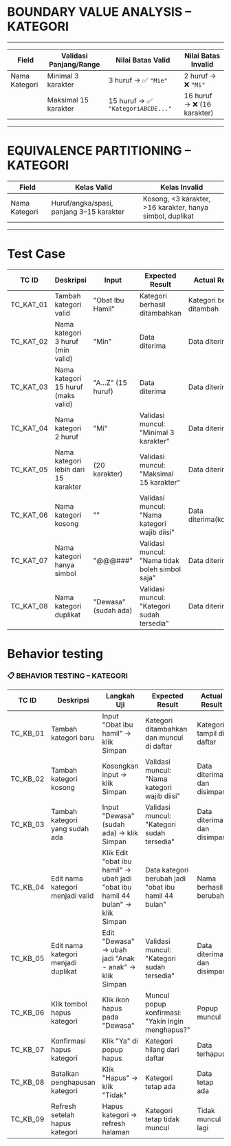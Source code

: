 # BOUNDARY VALUE ANALYSIS – KATEGORI
---
| Field         | Validasi Panjang/Range | Nilai Batas Valid                 | Nilai Batas Invalid        |
| ------------- | ---------------------- | --------------------------------- | -------------------------- |
| Nama Kategori | Minimal 3 karakter     | 3 huruf → ✅ `"Mie"`               | 2 huruf → ❌ `"Mi"`         |
|               | Maksimal 15 karakter   | 15 huruf → ✅ `"KategoriABCDE..."` | 16 huruf → ❌ (16 karakter) |
---
# EQUIVALENCE PARTITIONING – KATEGORI
| Field         | Kelas Valid                              | Kelas Invalid                                             |
| ------------- | ---------------------------------------- | --------------------------------------------------------- |
| Nama Kategori | Huruf/angka/spasi, panjang 3–15 karakter | Kosong, <3 karakter, >16 karakter, hanya simbol, duplikat |
---
# Test Case
| TC ID     | Deskripsi                                      | Input               | Expected Result                                     | Actual Result             | Status Uji | Tampilan |
|-----------|------------------------------------------------|---------------------|----------------------------------------------------|---------------------------|------------|---|
| TC_KAT_01 | Tambah kategori valid                          | "Obat Ibu Hamil"     | Kategori berhasil ditambahkan                      | Kategori berhasil ditambah| ✅         |![image](https://github.com/user-attachments/assets/7559c652-fee9-4c31-adb9-fc4c938500ff)|
| TC_KAT_02 | Nama kategori 3 huruf (min valid)              | "Min"               | Data diterima                                      | Data diterima             | ✅         |![image](https://github.com/user-attachments/assets/e778acb2-4c84-401d-9492-2725713e52df)|
| TC_KAT_03 | Nama kategori 15 huruf (maks valid)            | "A...Z" (15 huruf)  | Data diterima                                      | Data diterima             | ✅         |![image](https://github.com/user-attachments/assets/7559c652-fee9-4c31-adb9-fc4c938500ff)|
| TC_KAT_04 | Nama kategori 2 huruf                          | "Mi"                | Validasi muncul: "Minimal 3 karakter"              | Data diterima             | ❌         |![image](https://github.com/user-attachments/assets/bf239abb-9ca6-420e-94a0-08764bedf599)|
| TC_KAT_05 | Nama kategori lebih dari 15 karakter           | (20 karakter)          | Validasi muncul: "Maksimal 15 karakter"            | Data diterima            | ❌         |![image](https://github.com/user-attachments/assets/77d92c0b-1ab7-40a7-a5db-820878c30f2b)|
| TC_KAT_06 | Nama kategori kosong                           | ""                  | Validasi muncul: "Nama kategori wajib diisi"       | Data diterima(kosong)            | ❌         |1. ![image](https://github.com/user-attachments/assets/84dfb6b0-7cd5-4e51-b654-3e587c975a2a) <br> 2. ![image](https://github.com/user-attachments/assets/c0cc8294-668c-45d4-9f56-6423955645bb)|
| TC_KAT_07 | Nama kategori hanya simbol                     | "@@@###"            | Validasi muncul: "Nama tidak boleh simbol saja"    | Data diterima            | ❌         |![image](https://github.com/user-attachments/assets/a7d98a6a-821b-4184-89e0-58d42924edd5)|
| TC_KAT_08 | Nama kategori duplikat                         | "Dewasa" (sudah ada)| Validasi muncul: "Kategori sudah tersedia"         | Data diterima            | ❌         |![image](https://github.com/user-attachments/assets/b5543fae-ebbc-4a1b-ae3d-f5437a6def9e)|

# Behavior testing
### 📋 BEHAVIOR TESTING – KATEGORI

| TC ID     | Deskripsi                                      | Langkah Uji                                                              | Expected Result                                        | Actual Result            | Status Uji | Tampilan |
|-----------|------------------------------------------------|---------------------------------------------------------------------------|---------------------------------------------------------|--------------------------|------------|---|
| TC_KB_01  | Tambah kategori baru                           | Input "Obat Ibu hamil" → klik Simpan                                        | Kategori ditambahkan dan muncul di daftar               | Kategori tampil di daftar| ✅         |1. ![image](https://github.com/user-attachments/assets/8989d846-00e3-4e83-a894-960db3d3064c) <br>     2. ![image](https://github.com/user-attachments/assets/7559c652-fee9-4c31-adb9-fc4c938500ff)|
| TC_KB_02  | Tambah kategori kosong                         | Kosongkan input → klik Simpan                                           | Validasi muncul: "Nama kategori wajib diisi"            | Data diterima dan disimpan           | ❌         |1. ![image](https://github.com/user-attachments/assets/84dfb6b0-7cd5-4e51-b654-3e587c975a2a) <br> 2. ![image](https://github.com/user-attachments/assets/c0cc8294-668c-45d4-9f56-6423955645bb)|
| TC_KB_03  | Tambah kategori yang sudah ada                 | Input "Dewasa" (sudah ada) → klik Simpan                               | Validasi muncul: "Kategori sudah tersedia"              | Data diterima dan disimpan           | ✅         |![image](https://github.com/user-attachments/assets/a732a4a4-cd0e-44a0-8ae7-4b0aef4079b3)|
| TC_KB_04  | Edit nama kategori menjadi valid               | Klik Edit "obat ibu hamil" → ubah jadi "obat ibu hamil 44 bulan" → klik Simpan          | Data kategori berubah jadi "obat ibu hamil 44 bulan"             | Nama berhasil berubah     | ✅         |![image](https://github.com/user-attachments/assets/4de7a97f-b8f8-44bd-af4f-99b039f3a7d5)|
| TC_KB_05  | Edit nama kategori menjadi duplikat            | Edit "Dewasa" → ubah jadi "Anak - anak" → klik Simpan                      | Validasi muncul: "Kategori sudah tersedia"              | Data diterima dan disimpan           | ❌         |![image](https://github.com/user-attachments/assets/b5543fae-ebbc-4a1b-ae3d-f5437a6def9e)|
| TC_KB_06  | Klik tombol hapus kategori                     | Klik ikon hapus pada "Dewasa"                                       | Muncul popup konfirmasi: "Yakin ingin menghapus?"       | Popup muncul              | ✅         |![image](https://github.com/user-attachments/assets/e0d914a4-e73a-4554-9805-35b44f856895)|
| TC_KB_07  | Konfirmasi hapus kategori                      | Klik "Ya" di popup hapus                                                 | Kategori hilang dari daftar                             | Data terhapus             | ✅         |![image](https://github.com/user-attachments/assets/f48d6be7-5971-48aa-9ec6-e21d8d338d22)|
| TC_KB_08  | Batalkan penghapusan kategori                  | Klik "Hapus" → klik "Tidak"                                             | Kategori tetap ada                                      | Data tetap ada            | ✅         |![image](https://github.com/user-attachments/assets/db2afe69-1b36-4fef-a5b1-1d06a9b86861)|
| TC_KB_09  | Refresh setelah hapus kategori                 | Hapus kategori → refresh halaman                                        | Kategori tetap tidak muncul                             | Tidak muncul lagi         | ✅         |![image](https://github.com/user-attachments/assets/8fc8a922-89e8-4f41-9fe1-38c2c9e5474f)|
